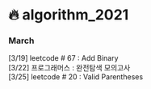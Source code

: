 # 🔥 algorithm_2021

### March 
[3/19] leetcode # 67 : Add Binary <br>
[3/22] 프로그래머스 : 완전탐색 모의고사 <br>
[3/25] leetcode # 20 : Valid Parentheses <br>
